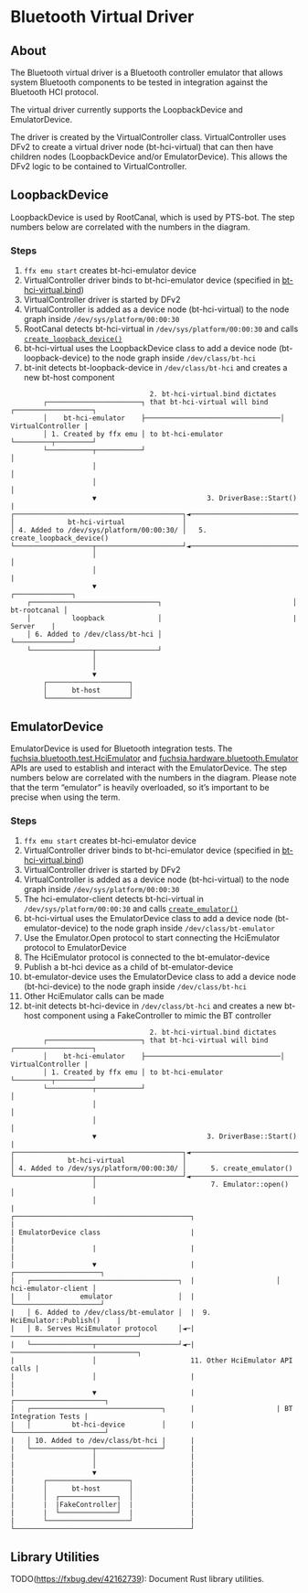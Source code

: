 # Bluetooth Virtual Driver

## About

The Bluetooth virtual driver is a Bluetooth controller emulator that allows
system Bluetooth components to be tested in integration against the Bluetooth
HCI protocol.

The virtual driver currently supports the LoopbackDevice and EmulatorDevice.

The driver is created by the VirtualController class. VirtualController uses
DFv2 to create a virtual driver node (bt-hci-virtual) that can then have
children nodes (LoopbackDevice and/or EmulatorDevice). This allows the DFv2
logic to be contained to VirtualController.

## LoopbackDevice

LoopbackDevice is used by RootCanal, which is used by PTS-bot. The step numbers
below are correlated with the numbers in the diagram.

### Steps

1. `ffx emu start` creates bt-hci-emulator device
2. VirtualController driver binds to bt-hci-emulator device (specified in
   [bt-hci-virtual.bind](//src/connectivity/bluetooth/hci/virtual/bt-hci-virtual.bind))
3. VirtualController driver is started by DFv2
4. VirtualController is added as a device node (bt-hci-virtual) to the node
   graph inside `/dev/sys/platform/00:00:30`
5. RootCanal detects bt-hci-virtual in `/dev/sys/platform/00:00:30` and calls
   [`create_loopback_device()`](https://source.corp.google.com/h/turquoise-internal/turquoise/+/main:src/connectivity/bluetooth/tools/bt-rootcanal/src/main.rs;l=91)
6. bt-hci-virtual uses the LoopbackDevice class to add a device node
   (bt-loopback-device) to the node graph inside `/dev/class/bt-hci`
7. bt-init detects bt-loopback-device in `/dev/class/bt-hci` and creates a new
   bt-host component

```
                                  2. bt-hci-virtual.bind dictates
        ┌───────────────────────┐ that bt-hci-virtual will bind   ┌───────────────────┐
        │    bt-hci-emulator    ├─────────────────────────────────│ VirtualController |
        │ 1. Created by ffx emu │ to bt-hci-emulator              └─────────┬─────────┘
        └───────────┬───────────┘                                           │
                    │                                                       │
                    │                                                       │
                    ▼                           3. DriverBase::Start()      |
┌─────────────────────────────────────────┐◄────────────────────────────────┘
│             bt-hci-virtual              │
│ 4. Added to /dev/sys/platform/00:00:30/ │   5. create_loopback_device()
└───────────────────┬─────────────────────┘◄────────────────────────────────┐
                    │                                                       │
                    │                                                       |
                    ▼                                                ┌──────────────┐
    ┌───────────────────────────────┐                                │ bt-rootcanal │
    │          loopback             │                                |    Server    |
    │ 6. Added to /dev/class/bt-hci │                                └──────────────┘
    └───────────────┬───────────────┘
                    │
                    │
                    ▼
        ┌────────────────────┐
        │      bt-host       │
        └────────────────────┘
```

## EmulatorDevice

EmulatorDevice is used for Bluetooth integration tests. The
[fuchsia.bluetooth.test.HciEmulator](//sdk/fidl/fuchsia.bluetooth.test/hci_emulator.fidl)
and
[fuchsia.hardware.bluetooth.Emulator](//sdk/fidl/fuchsia.hardware.bluetooth/virtual.fidl)
APIs are used to establish and interact with the EmulatorDevice. The step
numbers below are correlated with the numbers in the diagram. Please note that
the term “emulator” is heavily overloaded, so it’s important to be precise when
using the term.

### Steps

1. `ffx emu start` creates bt-hci-emulator device
2. VirtualController driver binds to bt-hci-emulator device (specified in
   [bt-hci-virtual.bind](//src/connectivity/bluetooth/hci/virtual/bt-hci-virtual.bind))
3. VirtualController driver is started by DFv2
4. VirtualController is added as a device node (bt-hci-virtual) to the node
   graph inside `/dev/sys/platform/00:00:30`
5. The hci-emulator-client detects bt-hci-virtual in
   `/dev/sys/platform/00:00:30` and calls
   [`create_emulator()`](https://source.corp.google.com/h/turquoise-internal/turquoise/+/main:src/connectivity/bluetooth/testing/hci-emulator-client/src/lib.rs;l=199)
6. bt-hci-virtual uses the EmulatorDevice class to add a device node
   (bt-emulator-device) to the node graph inside `/dev/class/bt-emulator`
7. Use the Emulator.Open protocol to start connecting the HciEmulator protocol
   to EmulatorDevice
8. The HciEmulator protocol is connected to the bt-emulator-device
9. Publish a bt-hci device as a child of bt-emulator-device
10. bt-emulator-device uses the EmulatorDevice class to add a device node
    (bt-hci-device) to the node graph inside `/dev/class/bt-hci`
11. Other HciEmulator calls can be made
12. bt-init detects bt-hci-device in `/dev/class/bt-hci` and creates a new
    bt-host component using a FakeController to mimic the BT controller

```
                                  2. bt-hci-virtual.bind dictates
        ┌───────────────────────┐ that bt-hci-virtual will bind   ┌───────────────────┐
        │    bt-hci-emulator    ├─────────────────────────────────│ VirtualController |
        │ 1. Created by ffx emu │ to bt-hci-emulator              └─────────┬─────────┘
        └───────────┬───────────┘                                           │
                    │                                                       │
                    │                                                       │
                    ▼                           3. DriverBase::Start()      |
┌─────────────────────────────────────────┐◄────────────────────────────────┘
│             bt-hci-virtual              │
│ 4. Added to /dev/sys/platform/00:00:30/ │      5. create_emulator()
└───────────────────┬─────────────────────┘◄────────────────────────────────┐
                    │                            7. Emulator::open()        │
                    │                                                       |
┌───────────────────────────────────────────┐                               |
| EmulatorDevice class                      |                               |
|                   |                       |                               |
|                   ▼                       |                    ┌─────────────────────┐
|   ┌────────────────────────────────────┐  |                    │ hci-emulator-client │
|   │            emulator                │  |                    └─────────────────────┘
|   │ 6. Added to /dev/class/bt-emulator │  |  9. HciEmulator::Publish()    |
|   │ 8. Serves HciEmulator protocol     │◄─|───────────────────────────────┘
|   └───────────────┬────────────────────┘◄─|───────────────────────────────┐
|                   │                       11. Other HciEmulator API calls |
|                   │                       |                               |
|                   ▼                       |                    ┌──────────────────────┐
|   ┌────────────────────────────────┐      |                    | BT Integration Tests |
|   │          bt-hci-device         │      |                    └──────────────────────┘
|   │ 10. Added to /dev/class/bt-hci |      |
|   └───────────────┬────────────────┘      |
|                   │                       |
|                   │                       |
|                   ▼                       |
|       ┌────────────────────┐              |
|       │      bt-host       │              |
|       │  ┌──────────────┐  │              |
|       |  |FakeController|  |              |
|       |  └──────────────┘  |              |
|       └────────────────────┘              |
└───────────────────────────────────────────┘
```

## Library Utilities

TODO(<https://fxbug.dev/42162739>): Document Rust library utilities.
